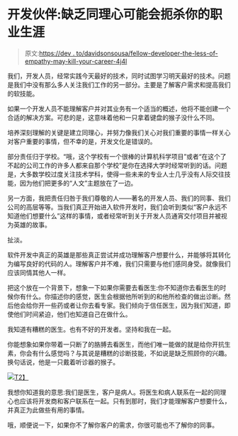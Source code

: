 # 开发伙伴:缺乏同理心可能会扼杀你的职业生涯

> 原文:[https://dev . to/davidsonsousa/fellow-developer-the-less-of-empathy-may-kill-your-career-4j4l](https://dev.to/davidsonsousa/fellow-developer-the-lack-of-empathy-may-be-killing-your-career-4j4l)

我们，开发人员，经常实践今天最好的技术，同时试图学习明天最好的技术。问题是我们中没有那么多人关注我们工作的另一部分。主要是了解客户需求和提高我们的软技能。

如果一个开发人员不能理解客户并对其业务有一个适当的概述，他将不能创建一个合适的解决方案。可悲的是，这意味着他和一只拿着键盘的猴子没什么不同。

培养深刻理解的关键是建立同理心，并努力像我们关心对我们重要的事情一样关心对客户重要的事情，但不幸的是，开发文化是错误的。

部分责任归于学校。“哦，这个学校有一个很棒的计算机科学项目”或者“在这个了不起的公司工作的许多人都来自那个学校”是你在选择大学时经常听到的话。问题是，大多数学校过度关注技术学科，使得一些未来的专业人士几乎没有人际交往技能，因为他们把更多的“人文”主题放在了一边。

另一方面，我把责任归咎于我们尊敬的人——著名的开发人员、我们的同事、我们公司的高层等等。当我们真正开始进入软件开发时，我们会听到类似“客户永远不知道他们想要什么”这样的事情，或者经常听到关于开发人员通宵交付项目并被视为英雄的故事。

扯淡。

软件开发中真正的英雄是那些真正尝试并成功理解客户想要什么，并能够将其转化为编写良好的代码的人。理解客户并不难，我们只需要与他们感同身受。就像我们应该同情其他人一样。

把这个放在一个背景下，想象一下如果你需要去看医生:你不知道你去看医生的时候你有什么。你描述你的感觉，医生会根据他所听到的和他所检查的做出诊断。然后他会给你开一些药或者让你去看专家。我们倾向于信任医生，因为我们知道，即使他们时间紧迫，他们也知道自己在做什么。

我知道有糟糕的医生。也有不好的开发者。坚持和我在一起。

你能想象如果你带着一只断了的胳膊去看医生，而他们唯一能做的就是给你开抗生素，你会有什么感觉吗？与其说是糟糕的诊断技能，不如说是缺乏照顾你的兴趣。换句话说，他是一只戴着听诊器的猴子。

[![](../Images/9cc7d2d7aac114e455e67583f0a029e1.png)T2】](https://res.cloudinary.com/practicaldev/image/fetch/s--Q3vDGBhM--/c_limit%2Cf_auto%2Cfl_progressive%2Cq_auto%2Cw_880/http://davidsonsousa.net/image/articles/e1c4e9963f99592965f1205490f9d2e7--evan-sharp-feel-better.jpg)

我想你知道我的意思:我们是医生，客户是病人。将医生和病人联系在一起的同理心也应该将开发商和客户联系在一起。只有到那时，我们才能理解客户想要什么，并真正为此做些有用的事情。

哦，顺便说一下，如果你不了解你客户的需求，你很可能也不了解你的同事。
